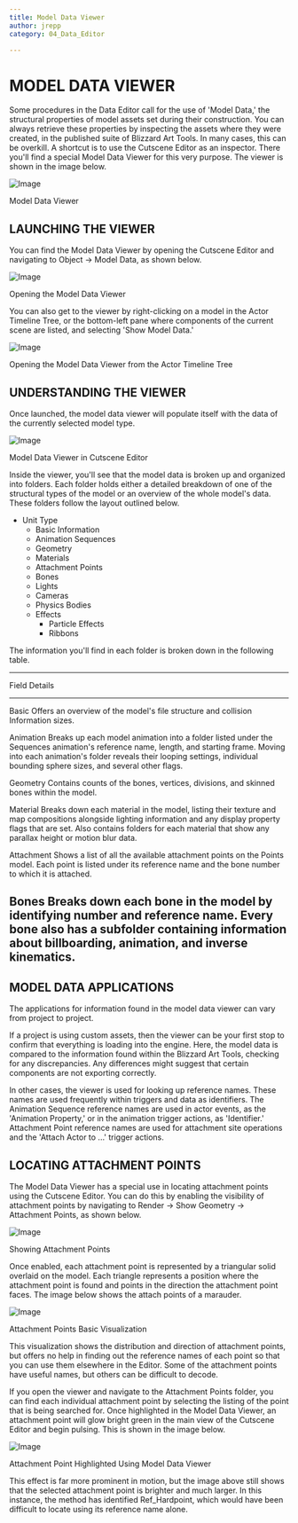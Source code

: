 ```yaml
---
title: Model Data Viewer
author: jrepp
category: 04_Data_Editor

---
```

MODEL DATA VIEWER
=================

Some procedures in the Data Editor call for the use of 'Model Data,' the
structural properties of model assets set during their construction. You
can always retrieve these properties by inspecting the assets where they
were created, in the published suite of Blizzard Art Tools. In many
cases, this can be overkill. A shortcut is to use the Cutscene Editor as
an inspector. There you'll find a special Model Data Viewer for this
very purpose. The viewer is shown in the image below.

![Image](./resources/068_Model_Data_Viewer1.png)

Model Data Viewer

LAUNCHING THE VIEWER
--------------------

You can find the Model Data Viewer by opening the Cutscene Editor and
navigating to Object -\> Model Data, as shown below.

![Image](./resources/068_Model_Data_Viewer2.png)

Opening the Model Data Viewer

You can also get to the viewer by right-clicking on a model in the Actor
Timeline Tree, or the bottom-left pane where components of the current
scene are listed, and selecting 'Show Model Data.'

![Image](./resources/068_Model_Data_Viewer3.png)

Opening the Model Data Viewer from the Actor Timeline Tree

UNDERSTANDING THE VIEWER
------------------------

Once launched, the model data viewer will populate itself with the data
of the currently selected model type.

![Image](./resources/068_Model_Data_Viewer4.png)

Model Data Viewer in Cutscene Editor

Inside the viewer, you'll see that the model data is broken up and
organized into folders. Each folder holds either a detailed breakdown of
one of the structural types of the model or an overview of the whole
model's data. These folders follow the layout outlined below.

-   Unit Type
    -   Basic Information
    -   Animation Sequences
    -   Geometry
    -   Materials
    -   Attachment Points
    -   Bones
    -   Lights
    -   Cameras
    -   Physics Bodies
    -   Effects
        -   Particle Effects
        -   Ribbons

The information you'll find in each folder is broken down in the
following table.

  ------------------------------------------------------------------------------
  Field         Details
  ------------- ----------------------------------------------------------------
  Basic         Offers an overview of the model's file structure and collision
  Information   sizes.

  Animation     Breaks up each model animation into a folder listed under the
  Sequences     animation's reference name, length, and starting frame. Moving
                into each animation's folder reveals their looping settings,
                individual bounding sphere sizes, and several other flags.

  Geometry      Contains counts of the bones, vertices, divisions, and skinned
                bones within the model.

  Material      Breaks down each material in the model, listing their texture
                and map compositions alongside lighting information and any
                display property flags that are set. Also contains folders for
                each material that show any parallax height or motion blur data.

  Attachment    Shows a list of all the available attachment points on the
  Points        model. Each point is listed under its reference name and the
                bone number to which it is attached.

  Bones         Breaks down each bone in the model by identifying number and
                reference name. Every bone also has a subfolder containing
                information about billboarding, animation, and inverse
                kinematics.
  ------------------------------------------------------------------------------

MODEL DATA APPLICATIONS
-----------------------

The applications for information found in the model data viewer can vary
from project to project.

If a project is using custom assets, then the viewer can be your first
stop to confirm that everything is loading into the engine. Here, the
model data is compared to the information found within the Blizzard Art
Tools, checking for any discrepancies. Any differences might suggest
that certain components are not exporting correctly.

In other cases, the viewer is used for looking up reference names. These
names are used frequently within triggers and data as identifiers. The
Animation Sequence reference names are used in actor events, as the
'Animation Property,' or in the animation trigger actions, as
'Identifier.' Attachment Point reference names are used for attachment
site operations and the 'Attach Actor to ...' trigger actions.

LOCATING ATTACHMENT POINTS
--------------------------

The Model Data Viewer has a special use in locating attachment points
using the Cutscene Editor. You can do this by enabling the visibility of
attachment points by navigating to Render -\> Show Geometry -\>
Attachment Points, as shown below.

![Image](./resources/068_Model_Data_Viewer5.png)

Showing Attachment Points

Once enabled, each attachment point is represented by a triangular solid
overlaid on the model. Each triangle represents a position where the
attachment point is found and points in the direction the attachment
point faces. The image below shows the attach points of a marauder.

![Image](./resources/068_Model_Data_Viewer6.png)

Attachment Points Basic Visualization

This visualization shows the distribution and direction of attachment
points, but offers no help in finding out the reference names of each
point so that you can use them elsewhere in the Editor. Some of the
attachment points have useful names, but others can be difficult to
decode.

If you open the viewer and navigate to the Attachment Points folder, you
can find each individual attachment point by selecting the listing of
the point that is being searched for. Once highlighted in the Model Data
Viewer, an attachment point will glow bright green in the main view of
the Cutscene Editor and begin pulsing. This is shown in the image below.

![Image](./resources/068_Model_Data_Viewer7.png)

Attachment Point Highlighted Using Model Data Viewer

This effect is far more prominent in motion, but the image above still
shows that the selected attachment point is brighter and much larger. In
this instance, the method has identified Ref\_Hardpoint, which would
have been difficult to locate using its reference name alone.
